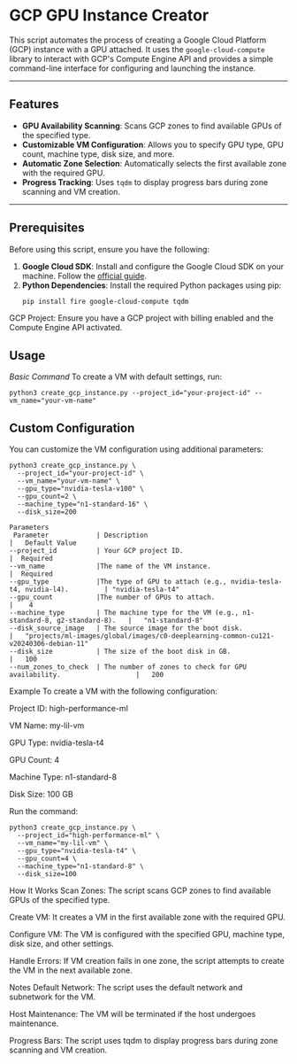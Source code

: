# GCP GPU Instance Creator

This script automates the process of creating a Google Cloud Platform (GCP) instance with a GPU attached. It uses the `google-cloud-compute` library to interact with GCP's Compute Engine API and provides a simple command-line interface for configuring and launching the instance.

---

## Features

- **GPU Availability Scanning**: Scans GCP zones to find available GPUs of the specified type.
- **Customizable VM Configuration**: Allows you to specify GPU type, GPU count, machine type, disk size, and more.
- **Automatic Zone Selection**: Automatically selects the first available zone with the required GPU.
- **Progress Tracking**: Uses `tqdm` to display progress bars during zone scanning and VM creation.

---

## Prerequisites

Before using this script, ensure you have the following:

1. **Google Cloud SDK**: Install and configure the Google Cloud SDK on your machine. Follow the [official guide](https://cloud.google.com/sdk/docs/install).
2. **Python Dependencies**: Install the required Python packages using pip:
   ```bash
   pip install fire google-cloud-compute tqdm

GCP Project: Ensure you have a GCP project with billing enabled and the Compute Engine API activated.

## Usage
*Basic Command*
To create a VM with default settings, run:
```
python3 create_gcp_instance.py --project_id="your-project-id" --vm_name="your-vm-name"
```

## Custom Configuration
You can customize the VM configuration using additional parameters:
```
python3 create_gcp_instance.py \
  --project_id="your-project-id" \
  --vm_name="your-vm-name" \
  --gpu_type="nvidia-tesla-v100" \
  --gpu_count=2 \
  --machine_type="n1-standard-16" \
  --disk_size=200
```
```
Parameters
 Parameter            |	Description                                                         |	Default Value
--project_id          |	Your GCP project ID.	                                               |  Required
--vm_name	          |The name of the VM instance.	                                      |  Required
--gpu_type	          |The type of GPU to attach (e.g., nvidia-tesla-t4, nvidia-l4).	     | "nvidia-tesla-t4"
--gpu_count	          |The number of GPUs to attach.	                                      |    4
--machine_type        |	The machine type for the VM (e.g., n1-standard-8, g2-standard-8).   | 	"n1-standard-8"
--disk_source_image   |	The source image for the boot disk.                                 |	"projects/ml-images/global/images/c0-deeplearning-common-cu121-v20240306-debian-11"
--disk_size           |	The size of the boot disk in GB.	                                   |   100
--num_zones_to_check  |	The number of zones to check for GPU availability.	                 |   200
```
Example
To create a VM with the following configuration:

Project ID: high-performance-ml

VM Name: my-lil-vm

GPU Type: nvidia-tesla-t4

GPU Count: 4

Machine Type: n1-standard-8

Disk Size: 100 GB

Run the command:
```
python3 create_gcp_instance.py \
  --project_id="high-performance-ml" \
  --vm_name="my-lil-vm" \
  --gpu_type="nvidia-tesla-t4" \
  --gpu_count=4 \
  --machine_type="n1-standard-8" \
  --disk_size=100
```

How It Works
Scan Zones: The script scans GCP zones to find available GPUs of the specified type.

Create VM: It creates a VM in the first available zone with the required GPU.

Configure VM: The VM is configured with the specified GPU, machine type, disk size, and other settings.

Handle Errors: If VM creation fails in one zone, the script attempts to create the VM in the next available zone.

Notes
Default Network: The script uses the default network and subnetwork for the VM.

Host Maintenance: The VM will be terminated if the host undergoes maintenance.

Progress Bars: The script uses tqdm to display progress bars during zone scanning and VM creation.




